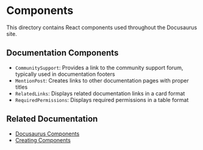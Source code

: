 # Components

This directory contains React components used throughout the Docusaurus site.

## Documentation Components

- `CommunitySupport`: Provides a link to the community support forum, typically used in documentation footers
- `MentionPost`: Creates links to other documentation pages with proper titles
- `RelatedLinks`: Displays related documentation links in a card format
- `RequiredPermissions`: Displays required permissions in a table format

## Related Documentation

- [Docusaurus Components](https://docusaurus.io/docs/docusaurus-core)
- [Creating Components](https://docusaurus.io/docs/creating-pages#using-react) 
